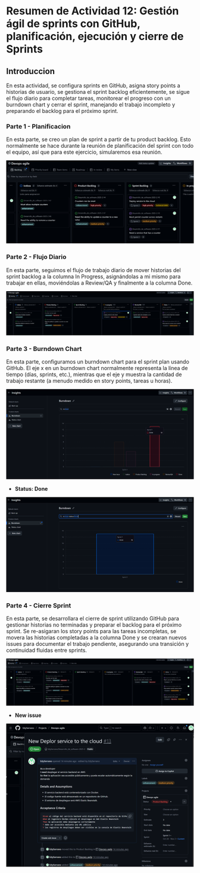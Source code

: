 # Resumen de Actividad 12: Gestión ágil de sprints con GitHub, planificación, ejecución y cierre de Sprints

## Introduccion
En esta actividad, se configura sprints en GitHub, asigna story points a historias de usuario, se gestiona el sprint backlog eficientemente, se sigue el flujo diario para completar tareas, monitorear el progreso con un burndown chart y cerrar el sprint, manejando el trabajo incompleto y preparando el backlog para el próximo sprint.

### Parte 1 - Planificacion
En esta parte, se creo un plan de sprint a partir de tu product backlog. Esto normalmente se hace durante la reunión de planificación del sprint con todo el equipo, así que para este ejercicio, simularemos esa reunión.

![alt text](Parte1-Planificacion/KanbanBoard_Parte1.png)

### Parte 2 - Flujo Diario
En esta parte, seguimos el flujo de trabajo diario de mover historias del sprint backlog a la columna In Progress, asignándolas a mi mismo para trabajar en ellas, moviéndolas a Review/QA y finalmente a la columna Done.

![alt text](Parte2-FlujoDiario/KanbanBoard_Parte2.png)

### Parte 3 - Burndown Chart
En esta parte, configuramos un burndown chart para el sprint plan usando GitHub. El eje x en un burndown chart normalmente representa la línea de tiempo (días, sprints, etc.), mientras que el eje y muestra la cantidad de trabajo restante (a menudo medido en story points, tareas u horas). 

![alt text](Parte3-BurndownChart/BurndownChart_Parte3.png)

* **Status: Done**

![alt text](Parte3-BurndownChart/StatusChart_Done.png)

### Parte 4 - Cierre Sprint

En esta parte, se desarrollara el cierre de sprint utilizando GitHub para gestionar historias no terminadas y preparar el backlog para el próximo sprint. Se re-asigaran los story points para las tareas incompletas, se movera las historias completadas a la columna Done y se crearan nuevos issues para documentar el trabajo pendiente, asegurando una transición y continuidad fluidas entre sprints.

![alt text](Parte4-CierreSprint/KanbanBoard_Parte4.png)

* **New issue**

![alt text](Parte4-CierreSprint/NewIssue_Parte4.png)